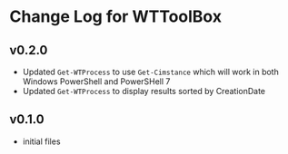 # Change Log for WTToolBox

## v0.2.0

+ Updated `Get-WTProcess` to use `Get-Cimstance` which will work in both Windows PowerShell and PowerSHell 7
+ Updated `Get-WTProcess` to display results sorted by CreationDate

## v0.1.0

+ initial files


